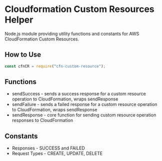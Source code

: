 # Cloudformation Custom Resources Helper
Node.js module providing utility functions and constants for AWS CloudFormation Custom Resources.

## How to Use
```javascript
const cfnCR = require("cfn-custom-resource");
```

## Functions
* sendSuccess - sends a success response for a custom resource operation to CloudFormation, wraps sendResponse
* sendFailure - sends a failed response for a custom resource operation to CloudFormation, wraps sendResponse
* sendResponse - core function for sending custom resource operation responses to CloudFormation

## Constants
* Responses - SUCCESS and FAILED
* Request Types - CREATE, UPDATE, DELETE
